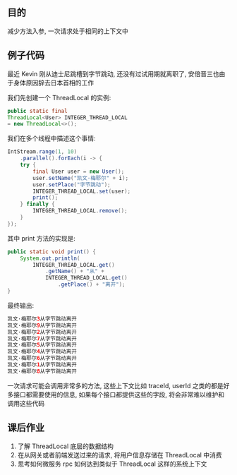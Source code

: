 ## 目的

减少方法入参, 一次请求处于相同的上下文中

## 例子代码

最近 Kevin 刚从迪士尼跳槽到字节跳动, 还没有过试用期就离职了, 安倍晋三也由于身体原因辞去日本首相的工作

我们先创建一个 ThreadLocal 的实例:

```java
public static final 
ThreadLocal<User> INTEGER_THREAD_LOCAL 
= new ThreadLocal<>();
```

我们在多个线程中描述这个事情:

```java
IntStream.range(1, 10)
    .parallel().forEach(i -> {
    try {
        final User user = new User();
        user.setName("凯文·梅耶尔" + i);
        user.setPlace("字节跳动");
        INTEGER_THREAD_LOCAL.set(user);
        print();
    } finally {
        INTEGER_THREAD_LOCAL.remove();
    }
});
```

其中 print 方法的实现是:

```java
public static void print() {
    System.out.println(
        INTEGER_THREAD_LOCAL.get()
            .getName() + "从" +
            INTEGER_THREAD_LOCAL.get()
                .getPlace() + "离开");
}
```

最终输出:

```java
凯文·梅耶尔3从字节跳动离开
凯文·梅耶尔9从字节跳动离开
凯文·梅耶尔2从字节跳动离开
凯文·梅耶尔7从字节跳动离开
凯文·梅耶尔5从字节跳动离开
凯文·梅耶尔4从字节跳动离开
凯文·梅耶尔6从字节跳动离开
凯文·梅耶尔1从字节跳动离开
凯文·梅耶尔8从字节跳动离开
```

一次请求可能会调用非常多的方法, 这些上下文比如 traceId, userId 之类的都是好多接口都需要使用的信息, 如果每个接口都提供这些的字段, 将会非常难以维护和调用这些代码

## 课后作业

1. 了解 ThreadLocal 底层的数据结构
2. 在从网关或者前端发送过来的请求, 将用户信息存储在 ThreadLocal 中消费
3. 思考如何微服务 rpc 如何达到类似于 ThreadLocal 这样的系统上下文



